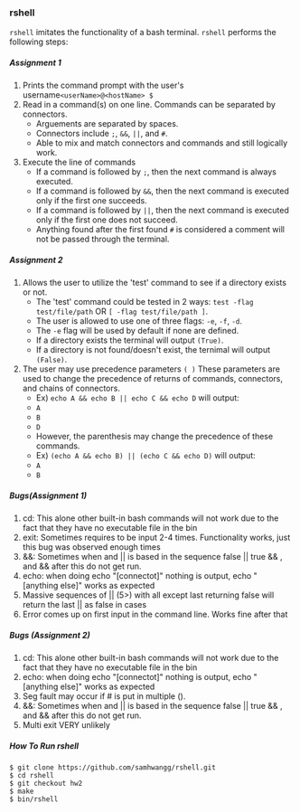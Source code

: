 ### rshell
`rshell` imitates the functionality of a bash terminal. `rshell` performs the following steps:

##### Assignment 1

1. Prints the command prompt with the user's username`<userName>@<hostName> $` 
2. Read in a command(s) on one line. Commands can be separated by connectors.
	- Arguements are separated by spaces.
	- Connectors include `;`, `&&`, `||`, and `#`.
	- Able to mix and match connectors and commands and still logically work.
3. Execute the line of commands
	- If a command is followed by `;`, then the next command is always executed.
	- If a command is followed by `&&`, then the next command is executed only if the first one succeeds.
	- If a command is followed by `||`, then the next command is executed only if the first one does not succeed.
	- Anything found after the first found `#` is considered a comment will not be passed through the terminal.

##### Assignment 2

1. Allows the user to utilize the 'test' command to see if a directory exists or not.
	- The 'test' command could be tested in 2 ways: `test -flag test/file/path` OR `[ -flag test/file/path ]`.
	- The user is allowed to use one of three flags: `-e`, `-f`, `-d`.
	- The `-e` flag will be used by default if none are defined.
	- If a directory exists the terminal will output `(True)`.
	- If a directory is not found/doesn't exist, the ternimal will output `(False)`.
2. The user may use precedence parameters `( )` These parameters are used to change the precedence of returns of commands, connectors, and chains of connectors.
	- Ex) `echo A && echo B || echo C && echo D` will output:
	- `A`
	- `B`
	- `D`
	- However, the parenthesis may change the precedence of these commands.
	- Ex) `(echo A && echo B) || (echo C && echo D)` will output:
	- `A`
	- `B`

##### Bugs(Assignment 1)

1. cd: This alone other built-in bash commands will not work due to the fact that they have no executable file in the bin
2. exit: Sometimes requires to be input 2-4 times. Functionality works, just this bug was observed enough times 
3. &&: Sometimes when and || is based in the sequence false || true && , and && after this do not get run.
4. echo: when doing echo "[connectot]" nothing is output, echo " [anything else]" works as expected
5. Massive sequences of || (5>) with all except last returning false will return the last || as false in cases
6. Error comes up on first input in the command line. Works fine after that

##### Bugs (Assignment 2)
1. cd: This alone other built-in bash commands will not work due to the fact that they have no executable file in the bin
2. echo: when doing echo "[connectot]" nothing is output, echo " [anything else]" works as expected
3. Seg fault may occur if # is put in multiple ().
4. &&: Sometimes when and || is based in the sequence false || true && , and && after this do not get run.
5. Multi exit VERY unlikely

##### How To Run rshell
```
$ git clone https://github.com/samhwangg/rshell.git
$ cd rshell
$ git checkout hw2
$ make
$ bin/rshell
```
